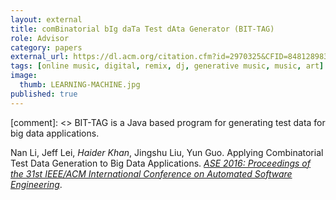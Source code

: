 ```yaml
---
layout: external
title: comBinatorial bIg daTa Test dAta Generator (BIT-TAG)
role: Advisor
category: papers
external_url: https://dl.acm.org/citation.cfm?id=2970325&CFID=848128983&CFTOKEN=19430584
tags: [online music, digital, remix, dj, generative music, music, art]
image:
  thumb: LEARNING-MACHINE.jpg
published: true
---
```


[comment]: <> BIT-TAG is a Java based program for generating test data for big data applications.

Nan Li, Jeff Lei, *Haider Khan*, Jingshu Liu, Yun Guo. Applying Combinatorial Test Data Generation to Big Data Applications. *[ASE 2016: Proceedings of the 31st IEEE/ACM International Conference on Automated Software Engineering](http://www.ase2016.org/)*.
